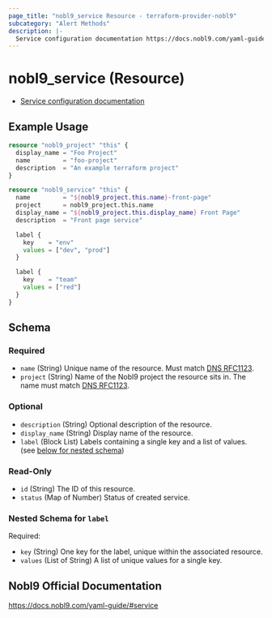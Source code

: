 ```yaml
---
page_title: "nobl9_service Resource - terraform-provider-nobl9"
subcategory: "Alert Methods"
description: |-
  Service configuration documentation https://docs.nobl9.com/yaml-guide#service
---
```


# nobl9_service (Resource)

* [Service configuration documentation](https://docs.nobl9.com/yaml-guide#service)

## Example Usage

```terraform
resource "nobl9_project" "this" {
  display_name = "Foo Project"
  name         = "foo-project"
  description  = "An example terraform project"
}

resource "nobl9_service" "this" {
  name         = "${nobl9_project.this.name}-front-page"
  project      = nobl9_project.this.name
  display_name = "${nobl9_project.this.display_name} Front Page"
  description  = "Front page service"

  label {
    key    = "env"
    values = ["dev", "prod"]
  }

  label {
    key    = "team"
    values = ["red"]
  }
}
```

<!-- schema generated by tfplugindocs -->
## Schema

### Required

- `name` (String) Unique name of the resource. Must match [DNS RFC1123](https://kubernetes.io/docs/concepts/overview/working-with-objects/names/#names).
- `project` (String) Name of the Nobl9 project the resource sits in. The name must match [DNS RFC1123](https://kubernetes.io/docs/concepts/overview/working-with-objects/names/#names).

### Optional

- `description` (String) Optional description of the resource.
- `display_name` (String) Display name of the resource.
- `label` (Block List) Labels containing a single key and a list of values. (see [below for nested schema](#nestedblock--label))

### Read-Only

- `id` (String) The ID of this resource.
- `status` (Map of Number) Status of created service.

<a id="nestedblock--label"></a>
### Nested Schema for `label`

Required:

- `key` (String) One key for the label, unique within the associated resource.
- `values` (List of String) A list of unique values for a single key.

## Nobl9 Official Documentation

https://docs.nobl9.com/yaml-guide/#service
